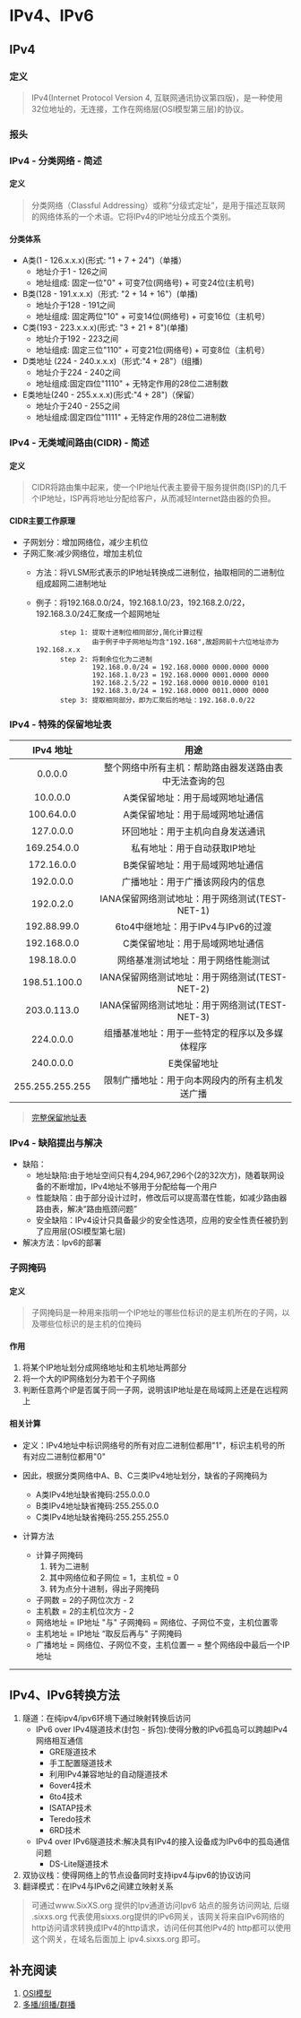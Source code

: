 # IPv4、IPv6
## IPv4
### 定义
> IPv4(Internet Protocol Version 4, 互联网通讯协议第四版)，是一种使用32位地址的，无连接，工作在网络层(OSI模型第三层)的协议。

### 报头


### IPv4 - 分类网络 - 简述
#### 定义
> 分类网络（Classful Addressing）或称“分级式定址”，是用于描述互联网的网络体系的一个术语。它将IPv4的IP地址分成五个类别。

#### 分类体系
* A类(1 - 126.x.x.x)(形式: "1 + 7 + 24")（单播）
	* 地址介于1 - 126之间
	* 地址组成: 固定一位"0" + 可变7位(网络号) + 可变24位(主机号)
* B类(128 - 191.x.x.x)（形式: "2 + 14 + 16"）(单播)
	* 地址介于128 - 191之间
	* 地址组成: 固定两位"10" + 可变14位(网络号) + 可变16位（主机号）
* C类(193 - 223.x.x.x)(形式: "3 + 21 + 8")(单播)
	* 地址介于192 - 223之间
	* 地址组成: 固定三位"110" + 可变21位(网络号) + 可变8位（主机号）
* D类地址 (224 - 240.x.x.x)（形式:"4 + 28"）(组播)
	* 地址介于224 - 240之间
	* 地址组成:固定四位"1110" + 无特定作用的28位二进制数
* E类地址(240 - 255.x.x.x)(形式:"4 + 28")（保留）
	* 地址介于240 - 255之间
	* 地址组成:固定四位"1111" + 无特定作用的28位二进制数


### IPv4 - 无类域间路由(CIDR) - 简述
#### 定义
> CIDR将路由集中起来，使一个IP地址代表主要骨干服务提供商(ISP)的几千个IP地址，ISP再将地址分配给客户，从而减轻Internet路由器的负担。

#### CIDR主要工作原理
* 子网划分：增加网络位，减少主机位
* 子网汇聚:减少网络位，增加主机位
	* 方法：将VLSM形式表示的IP地址转换成二进制位，抽取相同的二进制位组成超网二进制地址
	* 例子：将192.168.0.0/24，192.168.1.0/23，192.168.2.0/22，192.168.3.0/24汇聚成一个超网地址
					
				step 1: 提取十进制位相同部分,简化计算过程
						由于例子中子网地址均含"192.168",故超网前十六位地址亦为192.168.x.x
				step 2: 将剩余位化为二进制
						192.168.0.0/24 = 192.168.0000 0000.0000 0000
						192.168.1.0/23 = 192.168.0000 0001.0000 0000
						192.168.2.5/22 = 192.168.0000 0010.0000 0101
						192.168.3.0/24 = 192.168.0000 0011.0000 0000
				step 3: 提取相同部分，即为汇聚后的地址：192.168.0.0/22
					
### IPv4 - 特殊的保留地址表
|    IPv4 地址     |     用途     |
| :-------: | :----: |
| 0.0.0.0 | 整个网络中所有主机：帮助路由器发送路由表中无法查询的包 |
| 10.0.0.0 | A类保留地址：用于局域网地址通信 |
| 100.64.0.0 | A类保留地址：用于局域网地址通信 |
| 127.0.0.0 | 环回地址：用于主机向自身发送通讯 |
| 169.254.0.0 | 私有地址：用于自动获取IP地址 |
| 172.16.0.0 | B类保留地址：用于局域网地址通信 |
| 192.0.0.0 | 广播地址：用于广播该网段内的信息 |
| 192.0.2.0 | IANA保留网络测试地址：用于网络测试(TEST-NET-1)  |
| 192.88.99.0 | 6to4中继地址：用于IPv4与IPv6的过渡 |
| 192.168.0.0 | C类保留地址：用于局域网地址通信 |
| 198.18.0.0 | 网络基准测试地址：用于网络性能测试 |
| 198.51.100.0 | IANA保留网络测试地址：用于网络测试(TEST-NET-2)  |
| 203.0.113.0 | IANA保留网络测试地址：用于网络测试(TEST-NET-3)  |
| 224.0.0.0 | 组播基准地址：用于一些特定的程序以及多媒体程序 |
| 240.0.0.0 |  E类保留地址 | 
| 255.255.255.255 | 限制广播地址：用于向本网段内的所有主机发送广播 |
> [完整保留地址表](http://www.iana.org/assignments/iana-ipv4-special-registry/iana-ipv4-special-registry.xhtml)

### IPv4 - 缺陷提出与解决
* 缺陷：
	* 地址缺陷:由于地址空间只有4,294,967,296个(2的32次方)，随着联网设备的不断增加，IPv4地址不够用于分配给每一个用户
	* 性能缺陷：由于部分设计过时，修改后可以提高潜在性能，如减少路由器路由表，解决“路由瓶颈问题”
	* 安全缺陷：IPv4设计只具备最少的安全性选项，应用的安全性责任被扔到了应用层(OSI模型第七层)
* 解决方法：Ipv6的部署


### 子网掩码
#### 定义
> 子网掩码是一种用来指明一个IP地址的哪些位标识的是主机所在的子网，以及哪些位标识的是主机的位掩码
	
#### 作用
1. 将某个IP地址划分成网络地址和主机地址两部分
2. 将一个大的IP网络划分为若干个子网络
3. 判断任意两个IP是否属于同一子网，说明该IP地址是在局域网上还是在远程网上 

#### 相关计算
* 定义：IPv4地址中标识网络号的所有对应二进制位都用"1"，标识主机号的所有对应二进制位都用"0"
* 因此，根据分类网络中A、B、C三类IPv4地址划分，缺省的子网掩码为	
	* A类IPv4地址缺省掩码:255.0.0.0
	* B类IPv4地址缺省掩码:255.255.0.0
	* C类IPv4地址缺省掩码:255.255.255.0
	
* 计算方法
	* 计算子网掩码
		1. 转为二进制
		2. 其中网络位和子网位 = 1，主机位 = 0
		3. 转为点分十进制，得出子网掩码
	* 子网数 = 2的子网位次方 - 2
	* 主机数 = 2的主机位次方 - 2
	* 网络地址 = IP地址 "与" 子网掩码 = 网络位、子网位不变，主机位置零
	* 主机地址 = IP地址 “取反后再与" 子网掩码 
	* 广播地址 = 网络位、子网位不变，主机位置一 = 整个网络段中最后一个IP地址
	
----
## IPv4、IPv6转换方法
1. 隧道：在纯ipv4/ipv6环境下通过映射转换后访问
	* IPv6 over IPv4隧道技术(封包 - 拆包):使得分散的IPv6孤岛可以跨越IPv4网络相互通信
		* GRE隧道技术
		* 手工配置隧道技术
		* 利用IPv4兼容地址的自动隧道技术
		* 6over4技术
		* 6to4技术
		* ISATAP技术
		* Teredo技术
		* 6RD技术
	* IPv4 over IPv6隧道技术:解决具有IPv4的接入设备成为IPv6中的孤岛通信问题
		* DS-Lite隧道技术
2. 双协议栈：使得网络上的节点设备同时支持ipv4与ipv6的协议访问
3. 翻译模式：在IPv4与IPv6之间建立映射关系

>  可通过www.SixXS.org 提供的Ipv通道访问Ipv6 站点的服务访问网站, 后缀 .sixxs.org 代表使用sixxs.org提供的IPv6网关，该网关将来自IPv6网络的http访问请求转换成IPv4的http请求，访问任何其他IPv4的 http都可以使用这个网关，在域名后面加上 ipv4.sixxs.org 即可。

## 补充阅读
1. [OSI模型](https://zh.wikipedia.org/wiki/OSI%E6%A8%A1%E5%9E%8B)
2. [多播/组播/群播](https://zh.wikipedia.org/wiki/%E5%A4%9A%E6%92%AD)



